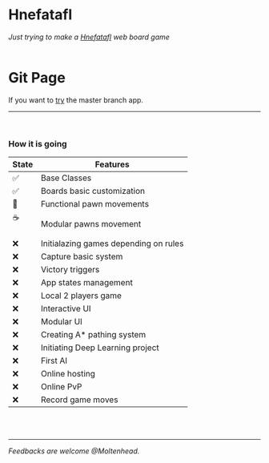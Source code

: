 # Hnefatafl
*Just trying to make a [Hnefatafl](https://en.wikipedia.org/wiki/Tafl_games) web board game*
<br/><br/>

# Git Page
If you want to [try](https://moltenhead.github.io/Hnefatafl) the master branch app.
<hr/>
<br/>

### How it is going
State | Features
------|---------
:white_check_mark:| Base Classes
:white_check_mark:| Boards basic customization
:construction:| Functional pawn movements
:coffee:<br/><br/>| Modular pawns movement
:x:| Initialazing games depending on rules
:x:| Capture basic system
:x:| Victory triggers
:x:| App states management
:x:| Local 2 players game
:x:| Interactive UI
:x:| Modular UI
:x:| Creating A* pathing system
:x:| Initiating Deep Learning project
:x:| First AI
:x:| Online hosting
:x:| Online PvP
:x:| Record game moves
<br/><br/>
<hr/>

*Feedbacks are welcome @Moltenhead.*

